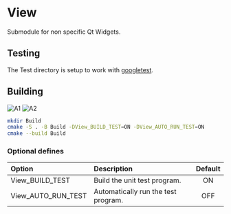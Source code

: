 # View

Submodule for non specific Qt Widgets.

## Testing

The Test directory is setup to work with [googletest](https://github.com/google/googletest).

## Building

![A1](https://github.com/chcly/Module.View/actions/workflows/build-linux.yml/badge.svg)
![A2](https://github.com/chcly/Module.View/actions/workflows/build-windows.yml/badge.svg)

```sh
mkdir Build
cmake -S . -B Build -DView_BUILD_TEST=ON -DView_AUTO_RUN_TEST=ON
cmake --build Build
```

### Optional defines

| Option                  | Description                                          | Default |
| :---------------------- | :--------------------------------------------------- | :-----: |
| View_BUILD_TEST         | Build the unit test program.                         |   ON    |
| View_AUTO_RUN_TEST      | Automatically run the test program.                  |   OFF   |
